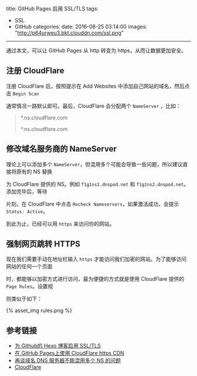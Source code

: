 title: GitHub Pages 启用 SSL/TLS
tags:
  - SSL
  - GitHub
categories:
date: 2016-08-25 03:14:00
images: "http://p64urweu3.bkt.clouddn.com/ssl.png"
---
通过本文，可以让 GitHub Pages 从 http 转变为 https，从而让数据更加安全。

<!-- more -->
## 注册 CloudFlare

注册 CloudFlare 后，按照提示在 Add Websites 中添加自己网站的域名，然后点击 `Begin Scan`

通常情况一路默认即可。最后，CloudFlare 会分配两个 `NameServer` ，比如：

> *.ns.cloudflare.com
>
> *.ns.cloudflare.com



## 修改域名服务商的 NameServer

理论上可以添加多个 `NameServer`，但混用多个可能会导致一些问题，所以建议直接将原有的 NS 替换

为 CloudFlare 提供的 NS。例如 `f1g1ns1.dnspod.net` 和 `f1g1ns2.dnspod.net`。添加完毕后，等待

片刻，在 CloudFlare 中点击 `Recheck Nameservers`，如果激活成功，会提示 `Status: Active`。

到此为止，已经可以用 `https` 来访问你的网站。



## 强制网页跳转 HTTPS

现在我们需要手动在地址栏输入 `https` 才能访问我们加密的网站。为了能够访问网站的任何一个页面

时，都能够以加密方式进行访问，最为便捷的方式就是使用 CloudFlare 提供的 `Page Rules`。设置规

则类似于如下：

{% asset_img rules.png %}

## 参考链接

* [为 Github的 Hexo 博客启用 SSL/TLS](https://g2ex.github.io/2015/10/14/Hexo-with-SSL-Hosted-on-Github-Page/)
* [在 GitHub Pages上使用 CloudFlare https CDN](https://blog.chionlab.moe/2016/01/28/github-pages-with-https/)
* [再谈域名 DNS 服务器不能混用多个 NS 的问题](http://wangye.org/blog/archives/196/)
* [CloudFlare](https://www.cloudflare.com)